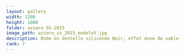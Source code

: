 ```yaml
---
layout: gallery
width: 1200
height: 1800
folder: azzaro-SS-2015
image_path: azzaro_ss_2015_modele5.jpg
description: Robe en dentelle siliconée Noir, effet dune de sable
rank: 7
---
```

